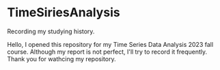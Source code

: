 # TimeSiriesAnalysis
Recording my studying history.

Hello, I opened this repository for my Time Series Data Analysis 2023 fall course. 
Although my report is not perfect, I'll try to record it frequently. 
Thank you for wathcing my repository.
